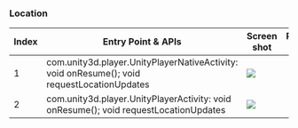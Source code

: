 ### Location
| Index | Entry Point & APIs | Screen shot | Resource id | Label |
| ------------- | ------------- | ------------- |-------------|-------------|
| 1 | com.unity3d.player.UnityPlayerNativeActivity: void onResume(); void requestLocationUpdates | ![](C:\Users\hfu\Documents\COSMOS\output\py\Play_win8\Simulation\com.sdrive.train.sim\com.unity3d.player.UnityPlayerNativeActivity.png) |  | |
| 2 | com.unity3d.player.UnityPlayerActivity: void onResume(); void requestLocationUpdates | ![](C:\Users\hfu\Documents\COSMOS\output\py\Play_win8\Simulation\com.sdrive.train.sim\com.unity3d.player.UnityPlayerActivity.png) |  | |

